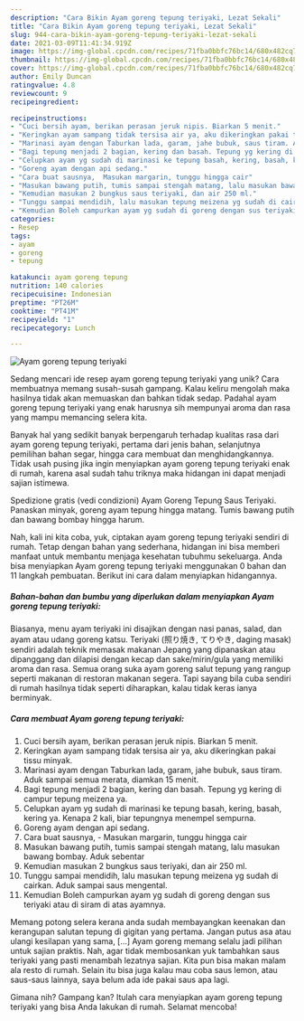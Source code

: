 ```yaml
---
description: "Cara Bikin Ayam goreng tepung teriyaki, Lezat Sekali"
title: "Cara Bikin Ayam goreng tepung teriyaki, Lezat Sekali"
slug: 944-cara-bikin-ayam-goreng-tepung-teriyaki-lezat-sekali
date: 2021-03-09T11:41:34.919Z
image: https://img-global.cpcdn.com/recipes/71fba0bbfc76bc14/680x482cq70/ayam-goreng-tepung-teriyaki-foto-resep-utama.jpg
thumbnail: https://img-global.cpcdn.com/recipes/71fba0bbfc76bc14/680x482cq70/ayam-goreng-tepung-teriyaki-foto-resep-utama.jpg
cover: https://img-global.cpcdn.com/recipes/71fba0bbfc76bc14/680x482cq70/ayam-goreng-tepung-teriyaki-foto-resep-utama.jpg
author: Emily Duncan
ratingvalue: 4.8
reviewcount: 9
recipeingredient:

recipeinstructions:
- "Cuci bersih ayam, berikan perasan jeruk nipis. Biarkan 5 menit."
- "Keringkan ayam sampang tidak tersisa air ya, aku dikeringkan pakai tissu minyak."
- "Marinasi ayam dengan Taburkan lada, garam, jahe bubuk, saus tiram. Aduk sampai semua merata, diamkan 15 menit."
- "Bagi tepung menjadi 2 bagian, kering dan basah. Tepung yg kering di campur tepung meizena ya."
- "Celupkan ayam yg sudah di marinasi ke tepung basah, kering, basah, kering ya. Kenapa 2 kali, biar tepungnya menempel sempurna."
- "Goreng ayam dengan api sedang."
- "Cara buat sausnya,  Masukan margarin, tunggu hingga cair"
- "Masukan bawang putih, tumis sampai stengah matang, lalu masukan bawang bombay. Aduk sebentar"
- "Kemudian masukan 2 bungkus saus teriyaki, dan air 250 ml."
- "Tunggu sampai mendidih, lalu masukan tepung meizena yg sudah di cairkan. Aduk sampai saus mengental."
- "Kemudian Boleh campurkan ayam yg sudah di goreng dengan sus teriyaki atau di siram di atas ayamnya."
categories:
- Resep
tags:
- ayam
- goreng
- tepung

katakunci: ayam goreng tepung 
nutrition: 140 calories
recipecuisine: Indonesian
preptime: "PT26M"
cooktime: "PT41M"
recipeyield: "1"
recipecategory: Lunch

---
```



![Ayam goreng tepung teriyaki](https://img-global.cpcdn.com/recipes/71fba0bbfc76bc14/680x482cq70/ayam-goreng-tepung-teriyaki-foto-resep-utama.jpg)

Sedang mencari ide resep ayam goreng tepung teriyaki yang unik? Cara membuatnya memang susah-susah gampang. Kalau keliru mengolah maka hasilnya tidak akan memuaskan dan bahkan tidak sedap. Padahal ayam goreng tepung teriyaki yang enak harusnya sih mempunyai aroma dan rasa yang mampu memancing selera kita.

Banyak hal yang sedikit banyak berpengaruh terhadap kualitas rasa dari ayam goreng tepung teriyaki, pertama dari jenis bahan, selanjutnya pemilihan bahan segar, hingga cara membuat dan menghidangkannya. Tidak usah pusing jika ingin menyiapkan ayam goreng tepung teriyaki enak di rumah, karena asal sudah tahu triknya maka hidangan ini dapat menjadi sajian istimewa.

Spedizione gratis (vedi condizioni) Ayam Goreng Tepung Saus Teriyaki. Panaskan minyak, goreng ayam tepung hingga matang. Tumis bawang putih dan bawang bombay hingga harum.


Nah, kali ini kita coba, yuk, ciptakan ayam goreng tepung teriyaki sendiri di rumah. Tetap dengan bahan yang sederhana, hidangan ini bisa memberi manfaat untuk membantu menjaga kesehatan tubuhmu sekeluarga. Anda bisa menyiapkan Ayam goreng tepung teriyaki menggunakan 0 bahan dan 11 langkah pembuatan. Berikut ini cara dalam menyiapkan hidangannya.

<!--inarticleads1-->

##### Bahan-bahan dan bumbu yang diperlukan dalam menyiapkan Ayam goreng tepung teriyaki:



Biasanya, menu ayam teriyaki ini disajikan dengan nasi panas, salad, dan ayam atau udang goreng katsu. Teriyaki (照り焼き, てりやき, daging masak) sendiri adalah teknik memasak makanan Jepang yang dipanaskan atau dipanggang dan dilapisi dengan kecap dan sake/mirin/gula yang memiliki aroma dan rasa. Semua orang suka ayam goreng salut tepung yang rangup seperti makanan di restoran makanan segera. Tapi sayang bila cuba sendiri di rumah hasilnya tidak seperti diharapkan, kalau tidak keras ianya berminyak. 

<!--inarticleads2-->

##### Cara membuat Ayam goreng tepung teriyaki:

1. Cuci bersih ayam, berikan perasan jeruk nipis. Biarkan 5 menit.
1. Keringkan ayam sampang tidak tersisa air ya, aku dikeringkan pakai tissu minyak.
1. Marinasi ayam dengan Taburkan lada, garam, jahe bubuk, saus tiram. Aduk sampai semua merata, diamkan 15 menit.
1. Bagi tepung menjadi 2 bagian, kering dan basah. Tepung yg kering di campur tepung meizena ya.
1. Celupkan ayam yg sudah di marinasi ke tepung basah, kering, basah, kering ya. Kenapa 2 kali, biar tepungnya menempel sempurna.
1. Goreng ayam dengan api sedang.
1. Cara buat sausnya,  - Masukan margarin, tunggu hingga cair
1. Masukan bawang putih, tumis sampai stengah matang, lalu masukan bawang bombay. Aduk sebentar
1. Kemudian masukan 2 bungkus saus teriyaki, dan air 250 ml.
1. Tunggu sampai mendidih, lalu masukan tepung meizena yg sudah di cairkan. Aduk sampai saus mengental.
1. Kemudian Boleh campurkan ayam yg sudah di goreng dengan sus teriyaki atau di siram di atas ayamnya.


Memang potong selera kerana anda sudah membayangkan keenakan dan kerangupan salutan tepung di gigitan yang pertama. Jangan putus asa atau ulangi kesilapan yang sama, […] Ayam goreng memang selalu jadi pilihan untuk sajian praktis. Nah, agar tidak membosankan yuk tambahkan saus teriyaki yang pasti menambah lezatnya sajian. Kita pun bisa makan malam ala resto di rumah. Selain itu bisa juga kalau mau coba saus lemon, atau saus-saus lainnya, saya belum ada ide pakai saus apa lagi. 

Gimana nih? Gampang kan? Itulah cara menyiapkan ayam goreng tepung teriyaki yang bisa Anda lakukan di rumah. Selamat mencoba!
